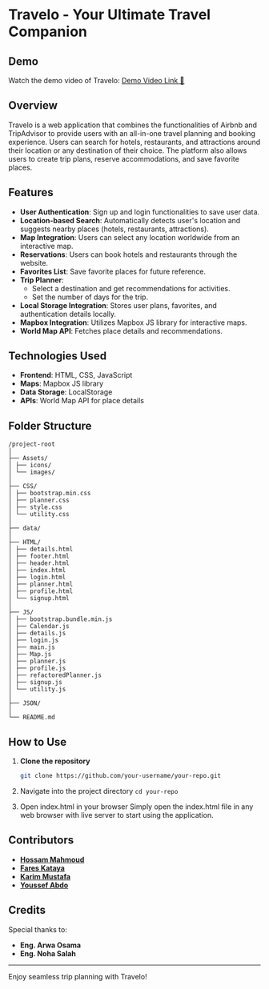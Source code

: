 # Travelo - Your Ultimate Travel Companion

## Demo

Watch the demo video of Travelo: [Demo Video Link 🎥](https://drive.google.com/file/d/1wZPPdcqk2-RIvHueLDZVGEpZvyUwZWVo/view?usp=sharing)

## Overview

Travelo is a web application that combines the functionalities of Airbnb and TripAdvisor to provide users with an all-in-one travel planning and booking experience. Users can search for hotels, restaurants, and attractions around their location or any destination of their choice. The platform also allows users to create trip plans, reserve accommodations, and save favorite places.

## Features

- **User Authentication**: Sign up and login functionalities to save user data.
- **Location-based Search**: Automatically detects user's location and suggests nearby places (hotels, restaurants, attractions).
- **Map Integration**: Users can select any location worldwide from an interactive map.
- **Reservations**: Users can book hotels and restaurants through the website.
- **Favorites List**: Save favorite places for future reference.
- **Trip Planner**:
  - Select a destination and get recommendations for activities.
  - Set the number of days for the trip.
- **Local Storage Integration**: Stores user plans, favorites, and authentication details locally.
- **Mapbox Integration**: Utilizes Mapbox JS library for interactive maps.
- **World Map API**: Fetches place details and recommendations.

## Technologies Used

- **Frontend**: HTML, CSS, JavaScript
- **Maps**: Mapbox JS library
- **Data Storage**: LocalStorage
- **APIs**: World Map API for place details

## Folder Structure

```
/project-root
│
├── Assets/
│ ├── icons/
│ └── images/
│
├── CSS/
│ ├── bootstrap.min.css
│ ├── planner.css
│ ├── style.css
│ └── utility.css
│
├── data/
│
├── HTML/
│ ├── details.html
│ ├── footer.html
│ ├── header.html
│ ├── index.html
│ ├── login.html
│ ├── planner.html
│ ├── profile.html
│ └── signup.html
│
├── JS/
│ ├── bootstrap.bundle.min.js
│ ├── Calendar.js
│ ├── details.js
│ ├── login.js
│ ├── main.js
│ ├── Map.js
│ ├── planner.js
│ ├── profile.js
│ ├── refactoredPlanner.js
│ ├── signup.js
│ └── utility.js
│
├── JSON/
│
└── README.md
```

## How to Use

1. **Clone the repository**

   ```sh
   git clone https://github.com/your-username/your-repo.git

   ```

2. Navigate into the project directory
   `cd your-repo`

3. Open index.html in your browser
   Simply open the index.html file in any web browser with live server to start using the application.

## Contributors

- [**Hossam Mahmoud**](https://github.com/HossamMahmoudkhedr)
- [**Fares Kataya**](https://github.com/Fares-Kataya)
- [**Karim Mustafa**](https://github.com/karimmustafa11)
- [**Youssef Abdo**](https://github.com/yousefabdo200)

## Credits

Special thanks to:

- **Eng. Arwa Osama**
- **Eng. Noha Salah**

---

Enjoy seamless trip planning with Travelo!
